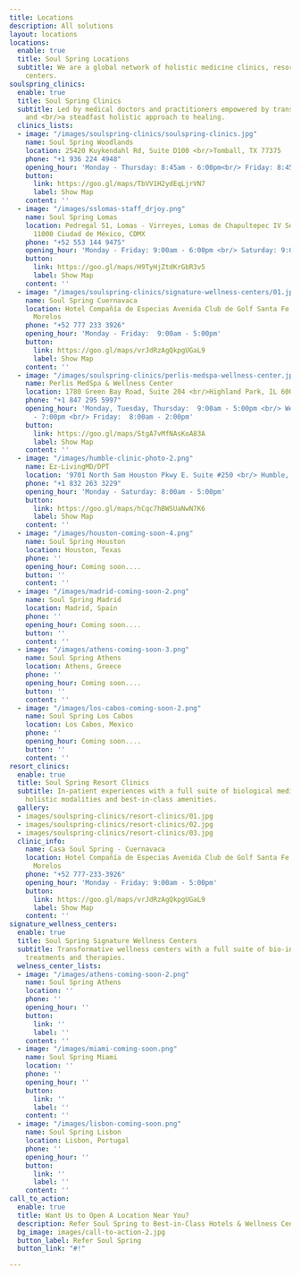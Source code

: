```yaml
---
title: Locations
description: All solutions
layout: locations
locations:
  enable: true
  title: Soul Spring Locations
  subtitle: We are a global network of holistic medicine clinics, resorts and wellness
    centers.
soulspring_clinics:
  enable: true
  title: Soul Spring Clinics
  subtitle: Led by medical doctors and practitioners empowered by transformative medtech
    and <br/>a steadfast holistic approach to healing.
  clinics_lists:
  - image: "/images/soulspring-clinics/soulspring-clinics.jpg"
    name: Soul Spring Woodlands
    location: 25420 Kuykendahl Rd, Suite D100 <br/>Tomball, TX 77375
    phone: "+1 936 224 4948"
    opening_hour: 'Monday - Thursday: 8:45am - 6:00pm<br/> Friday: 8:45am - 3:00pm'
    button:
      link: https://goo.gl/maps/TbVV1H2ydEqLjrVN7
      label: Show Map
    content: ''
  - image: "/images/sslomas-staff_drjoy.png"
    name: Soul Spring Lomas
    location: Pedregal 51, Lomas - Virreyes, Lomas de Chapultepec IV Secc Miguel Hidalgo,
      11000 Ciudad de México, CDMX
    phone: "+52 553 144 9475"
    opening_hour: 'Monday - Friday: 9:00am - 6:00pm <br/> Saturday: 9:00am - 2:00pm'
    button:
      link: https://goo.gl/maps/H9TyHjZtdKrGbR3v5
      label: Show Map
    content: ''
  - image: "/images/soulspring-clinics/signature-wellness-centers/01.jpg"
    name: Soul Spring Cuernavaca
    location: Hotel Compañía de Especias Avenida Club de Golf Santa Fe 1. Xochitepec
      Morelos
    phone: "+52 777 233 3926"
    opening_hour: 'Monday - Friday:  9:00am - 5:00pm'
    button:
      link: https://goo.gl/maps/vrJdRzAgQkpgUGaL9
      label: Show Map
    content: ''
  - image: "/images/soulspring-clinics/perlis-medspa-wellness-center.jpg"
    name: Perlis MedSpa & Wellness Center
    location: 1780 Green Bay Road, Suite 204 <br/>Highland Park, IL 60035
    phone: "+1 847 295 5997"
    opening_hour: 'Monday, Tuesday, Thursday:  9:00am - 5:00pm <br/> Wednesday:  11:00am
      - 7:00pm <br/> Friday:  8:00am - 2:00pm'
    button:
      link: https://goo.gl/maps/StgA7vMfNAsKoA83A
      label: Show Map
    content: ''
  - image: "/images/humble-clinic-photo-2.png"
    name: Ez-LivingMD/DPT
    location: '9701 North Sam Houston Pkwy E. Suite #250 <br/> Humble, TX 77396-4482'
    phone: "+1 832 263 3229"
    opening_hour: 'Monday - Saturday: 8:00am - 5:00pm'
    button:
      link: https://goo.gl/maps/hCqc7hBWSUaNwN7K6
      label: Show Map
    content: ''
  - image: "/images/houston-coming-soon-4.png"
    name: Soul Spring Houston
    location: Houston, Texas
    phone: ''
    opening_hour: Coming soon....
    button: ''
    content: ''
  - image: "/images/madrid-coming-soon-2.png"
    name: Soul Spring Madrid
    location: Madrid, Spain
    phone: ''
    opening_hour: Coming soon....
    button: ''
    content: ''
  - image: "/images/athens-coming-soon-3.png"
    name: Soul Spring Athens
    location: Athens, Greece
    phone: ''
    opening_hour: Coming soon....
    button: ''
    content: ''
  - image: "/images/los-cabos-coming-soon-2.png"
    name: Soul Spring Los Cabos
    location: Los Cabos, Mexico
    phone: ''
    opening_hour: Coming soon....
    button: ''
    content: ''
resort_clinics:
  enable: true
  title: Soul Spring Resort Clinics
  subtitle: In-patient experiences with a full suite of biological medicine therapies,
    holistic modalities and best-in-class amenities.
  gallery:
  - images/soulspring-clinics/resort-clinics/01.jpg
  - images/soulspring-clinics/resort-clinics/02.jpg
  - images/soulspring-clinics/resort-clinics/03.jpg
  clinic_info:
    name: Casa Soul Spring - Cuernavaca
    location: Hotel Compañía de Especias Avenida Club de Golf Santa Fe 1. Xochitepec
      Morelos
    phone: "+52 777-233-3926"
    opening_hour: 'Monday - Friday: 9:00am - 5:00pm'
    button:
      link: https://goo.gl/maps/vrJdRzAgQkpgUGaL9
      label: Show Map
    content: ''
signature_wellness_centers:
  enable: true
  title: Soul Spring Signature Wellness Centers
  subtitle: Transformative wellness centers with a full suite of bio-individualized
    treatments and therapies.
  welness_center_lists:
  - image: "/images/athens-coming-soon-2.png"
    name: Soul Spring Athens
    location: ''
    phone: ''
    opening_hour: ''
    button:
      link: ''
      label: ''
    content: ''
  - image: "/images/miami-coming-soon.png"
    name: Soul Spring Miami
    location: ''
    phone: ''
    opening_hour: ''
    button:
      link: ''
      label: ''
    content: ''
  - image: "/images/lisbon-coming-soon.png"
    name: Soul Spring Lisbon
    location: Lisbon, Portugal
    phone: ''
    opening_hour: ''
    button:
      link: ''
      label: ''
    content: ''
call_to_action:
  enable: true
  title: Want Us to Open A Location Near You?
  description: Refer Soul Spring to Best-in-Class Hotels & Wellness Centers
  bg_image: images/call-to-action-2.jpg
  button_label: Refer Soul Spring
  button_link: "#!"

---
```

